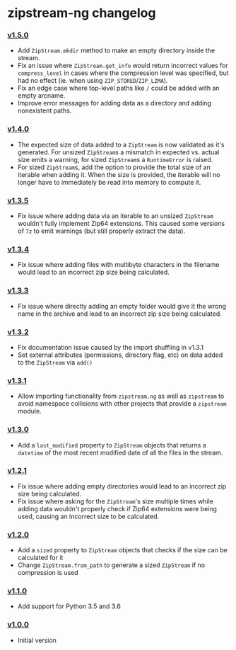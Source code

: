 zipstream-ng changelog
======================

### [v1.5.0]
- Add `ZipStream.mkdir` method to make an empty directory inside the stream.
- Fix an issue where `ZipStream.get_info` would return incorrect values for `compress_level` in
  cases where the compression level was specified, but had no effect (ie. when using
  `ZIP_STORED`/`ZIP_LZMA`).
- Fix an edge case where top-level paths like `/` could be added with an empty arcname.
- Improve error messages for adding data as a directory and adding nonexistent paths.

### [v1.4.0]
- The expected size of data added to a `ZipStream` is now validated as it's generated. For unsized
  `ZipStream`s a mismatch in expected vs. actual size emits a warning, for sized `ZipStream`s a
  `RuntimeError` is raised.
- For sized `ZipStream`s, add the option to provide the total size of an iterable when adding it.
  When the size is provided, the iterable will no longer have to immediately be read into memory to
  compute it.

### [v1.3.5]
- Fix issue where adding data via an iterable to an unsized `ZipStream` wouldn't fully implement
  Zip64 extensions. This caused some versions of `7z` to emit warnings (but still properly extract
  the data).

### [v1.3.4]
- Fix issue where adding files with multibyte characters in the filename would lead to an incorrect
  zip size being calculated.

### [v1.3.3]
- Fix issue where directly adding an empty folder would give it the wrong name in the archive and
  lead to an incorrect zip size being calculated.

### [v1.3.2]
- Fix documentation issue caused by the import shuffling in v1.3.1
- Set external attributes (permissions, directory flag, etc) on data added to the `ZipStream` via `add()`

### [v1.3.1]
- Allow importing functionality from `zipstream.ng` as well as `zipstream` to avoid namespace
  collisions with other projects that provide a `zipstream` module.

### [v1.3.0]
- Add a `last_modified` property to `ZipStream` objects that returns a `datetime` of the most recent
  modified date of all the files in the stream.

### [v1.2.1]
- Fix issue where adding empty directories would lead to an incorrect zip size being calculated.
- Fix issue where asking for the `ZipStream`'s size multiple times while adding data wouldn't
  properly check if Zip64 extensions were being used, causing an incorrect size to be calculated.

### [v1.2.0]
- Add a `sized` property to `ZipStream` objects that checks if the size can be calculated for it
- Change `ZipStream.from_path` to generate a sized `ZipStream` if no compression is used

### [v1.1.0]
- Add support for Python 3.5 and 3.6

### [v1.0.0]
- Initial version

 [v1.0.0]: https://github.com/pR0Ps/zipstream-ng/commit/72b2721c0593fb99fdc2d9537f52b1c3bc1d736f
 [v1.1.0]: https://github.com/pR0Ps/zipstream-ng/compare/v1.0.0...v1.1.0
 [v1.2.0]: https://github.com/pR0Ps/zipstream-ng/compare/v1.1.0...v1.2.0
 [v1.2.1]: https://github.com/pR0Ps/zipstream-ng/compare/v1.2.0...v1.2.1
 [v1.3.0]: https://github.com/pR0Ps/zipstream-ng/compare/v1.2.1...v1.3.0
 [v1.3.1]: https://github.com/pR0Ps/zipstream-ng/compare/v1.3.0...v1.3.1
 [v1.3.2]: https://github.com/pR0Ps/zipstream-ng/compare/v1.3.1...v1.3.2
 [v1.3.3]: https://github.com/pR0Ps/zipstream-ng/compare/v1.3.2...v1.3.3
 [v1.3.4]: https://github.com/pR0Ps/zipstream-ng/compare/v1.3.3...v1.3.4
 [v1.3.5]: https://github.com/pR0Ps/zipstream-ng/compare/v1.3.4...v1.3.5
 [v1.4.0]: https://github.com/pR0Ps/zipstream-ng/compare/v1.3.5...v1.4.0
 [v1.5.0]: https://github.com/pR0Ps/zipstream-ng/compare/v1.4.0...v1.5.0
